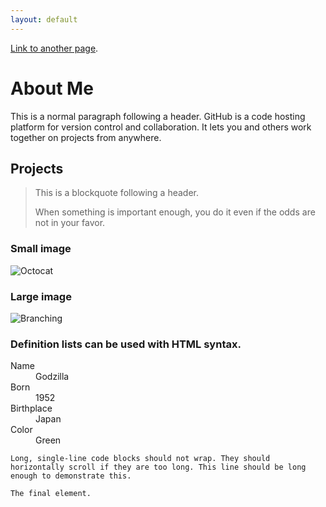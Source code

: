 ```yaml
---
layout: default
---
```


[Link to another page](./another-page.html).

# About Me

This is a normal paragraph following a header. GitHub is a code hosting platform for version control and collaboration. It lets you and others work together on projects from anywhere.

## Projects

> This is a blockquote following a header.
>
> When something is important enough, you do it even if the odds are not in your favor.


### Small image

![Octocat](https://github.githubassets.com/images/icons/emoji/octocat.png)

### Large image

![Branching](https://guides.github.com/activities/hello-world/branching.png)


### Definition lists can be used with HTML syntax.

<dl>
<dt>Name</dt>
<dd>Godzilla</dd>
<dt>Born</dt>
<dd>1952</dd>
<dt>Birthplace</dt>
<dd>Japan</dd>
<dt>Color</dt>
<dd>Green</dd>
</dl>

```
Long, single-line code blocks should not wrap. They should horizontally scroll if they are too long. This line should be long enough to demonstrate this.
```

```
The final element.
```
